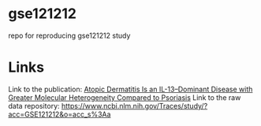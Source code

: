 # gse121212
 repo for reproducing gse121212 study

# Links
Link to the publication: [Atopic Dermatitis Is an IL-13–Dominant Disease with Greater Molecular Heterogeneity Compared to Psoriasis](https://www.jidonline.org/article/S0022-202X(19)30007-7/fulltext#appsec1)
Link to the raw data repository: https://www.ncbi.nlm.nih.gov/Traces/study/?acc=GSE121212&o=acc_s%3Aa 
